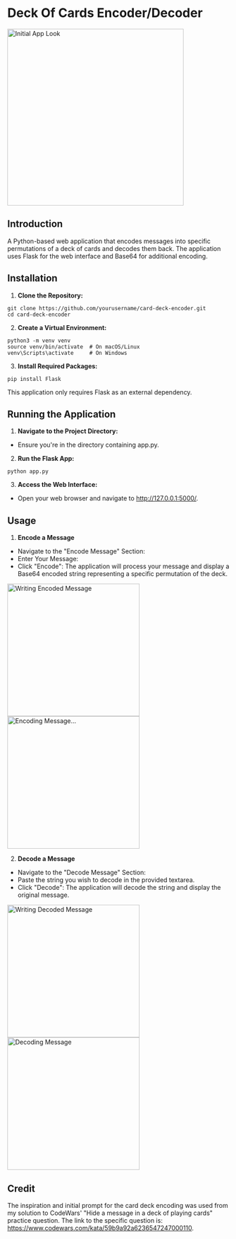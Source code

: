 # Deck Of Cards Encoder/Decoder

<img src="images/Screenshot 2024-12-31 at 1.02.29 AM.png" alt="Initial App Look" width="400"/>

## Introduction

A Python-based web application that encodes messages into specific permutations of a deck of cards and decodes them back. The application uses Flask for the web interface and Base64 for additional encoding.

## Installation

1. **Clone the Repository:**
```
git clone https://github.com/yourusername/card-deck-encoder.git
cd card-deck-encoder
```
2. **Create a Virtual Environment:**
```
python3 -m venv venv
source venv/bin/activate  # On macOS/Linux
venv\Scripts\activate     # On Windows
```
3. **Install Required Packages:**
```
pip install Flask
```
This application only requires Flask as an external dependency.

## Running the Application

1. **Navigate to the Project Directory:**
- Ensure you're in the directory containing app.py.
2. **Run the Flask App:**
```
python app.py
```
3. **Access the Web Interface:**
- Open your web browser and navigate to http://127.0.0.1:5000/.

## Usage
1. **Encode a Message**
- Navigate to the "Encode Message" Section:
- Enter Your Message:
- Click "Encode":
The application will process your message and display a Base64 encoded string representing a specific permutation of the deck.

<img src="images/Screenshot 2024-12-31 at 1.09.38 AM.png" alt="Writing Encoded Message" width="300"/> <img src="images/Screenshot 2024-12-31 at 1.09.58 AM.png" alt="Encoding Message..." width="300"/>

2. **Decode a Message**
- Navigate to the "Decode Message" Section:
- Paste the string you wish to decode in the provided textarea.
- Click "Decode":
The application will decode the string and display the original message.

<img src="images/Screenshot 2024-12-31 at 1.15.35 AM.png" alt="Writing Decoded Message" width="300"/><img src="images/Screenshot 2024-12-31 at 1.15.51 AM.png" alt="Decoding Message" width="300"/>

## Credit

The inspiration and initial prompt for the card deck encoding was used from my solution to CodeWars' "Hide a message in a deck of playing cards" practice question. 
The link to the specific question is: 
https://www.codewars.com/kata/59b9a92a6236547247000110.
